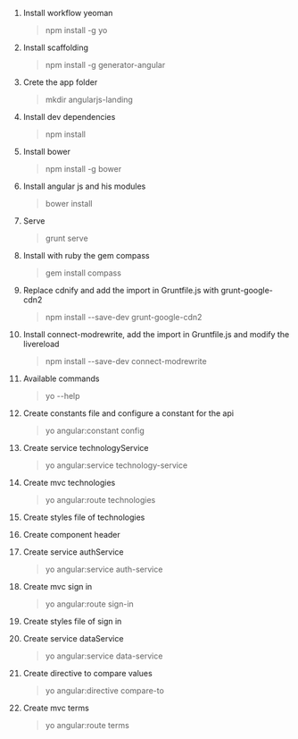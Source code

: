 1. Install workflow yeoman

    > npm install -g yo

2. Install scaffolding

    > npm install -g generator-angular

3. Crete the app folder

    > mkdir angularjs-landing

4. Install dev dependencies

    > npm install

5. Install bower

    > npm install -g bower

6. Install angular js and his modules

    > bower install

7. Serve

    > grunt serve

8.  Install with ruby the gem compass

    > gem install compass

9. Replace cdnify and add the import in Gruntfile.js with grunt-google-cdn2

    > npm install --save-dev grunt-google-cdn2

10. Install connect-modrewrite, add the import in Gruntfile.js and modify the livereload

    > npm install --save-dev connect-modrewrite

11. Available commands

    > yo --help

12. Create constants file and configure a constant for the api

    > yo angular:constant config

13. Create service technologyService

    > yo angular:service technology-service

14. Create mvc technologies

    > yo angular:route technologies

15. Create styles file of technologies

16. Create component header

17. Create service authService

    > yo angular:service auth-service

18. Create mvc sign in

    > yo angular:route sign-in

19. Create styles file of sign in

20. Create service dataService

    > yo angular:service data-service

21. Create directive to compare values

    > yo angular:directive compare-to

22. Create mvc terms

    > yo angular:route terms